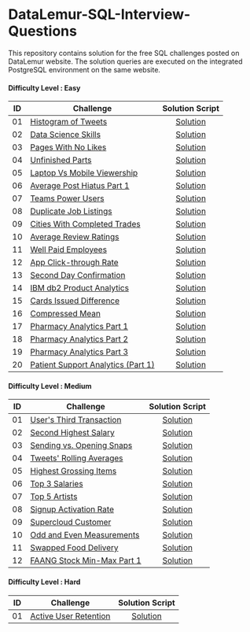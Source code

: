 # DataLemur-SQL-Interview-Questions

This repository contains solution for the free SQL challenges posted on DataLemur website. The solution queries are executed on the integrated PostgreSQL environment on the same website.


#### Difficulty Level : Easy

| ID | Challenge | Solution Script |
|:------:|------------|:---------:|
| 01 | [Histogram of Tweets](https://datalemur.com/questions/sql-histogram-tweets) | [Solution](/Solutions/Easy/01_Histogram_of_Tweets.sql)
| 02 | [Data Science Skills](https://datalemur.com/questions/matching-skills) | [Solution](/Solutions/Easy/02_Data_Science_Skills.sql)
| 03 | [Pages With No Likes](https://datalemur.com/questions/sql-page-with-no-likes) | [Solution](/Solutions/Easy/03_Pages_With_No_Likes.sql)
| 04 | [Unfinished Parts](https://datalemur.com/questions/tesla-unfinished-parts) | [Solution](/Solutions/Easy/04_Unfinished_Parts.sql)
| 05 | [Laptop Vs Mobile Viewership](https://datalemur.com/questions/laptop-mobile-viewership) | [Solution](/Solutions/Easy/05_Laptop_Vs_Mobile_Viewership.sql)
| 06 | [Average Post Hiatus Part 1](https://datalemur.com/questions/sql-average-post-hiatus-1) | [Solution](/Solutions/Easy/06_Average_Post_Hiatus_Part_1.sql)
| 07 | [Teams Power Users](https://datalemur.com/questions/teams-power-users) | [Solution](/Solutions/Easy/07_Teams_Power_Users.sql)
| 08 | [Duplicate Job Listings](https://datalemur.com/questions/duplicate-job-listings) | [Solution](/Solutions/Easy/08_Duplicate_Job_Listings.sql)
| 09 | [Cities With Completed Trades](https://datalemur.com/questions/completed-trades) | [Solution](/Solutions/Easy/09_Cities_With_Completed_Trades.sql)
| 10 | [Average Review Ratings](https://datalemur.com/questions/sql-avg-review-ratings) | [Solution](/Solutions/Easy/10_Average_Review_Ratings.sql)
| 11 | [Well Paid Employees](https://datalemur.com/questions/sql-well-paid-employees) | [Solution](/Solutions/Easy/11_Well_Paid_Employees.sql)
| 12 | [App Click-through Rate](https://datalemur.com/questions/click-through-rate) | [Solution](/Solutions/Easy/12_App_Click-through_Rate.sql)
| 13 | [Second Day Confirmation](https://datalemur.com/questions/second-day-confirmation) | [Solution](/Solutions/Easy/13_Second_Day_Confirmation.sql)
| 14 | [IBM db2 Product Analytics](https://datalemur.com/questions/sql-ibm-db2-product-analytics) | [Solution](/Solutions/Easy/14_IBM_db2_Product_Analytics.sql)
| 15 | [Cards Issued Difference](https://datalemur.com/questions/cards-issued-difference) | [Solution](/Solutions/Easy/15_Cards_Issued_Difference.sql)
| 16 | [Compressed Mean](https://datalemur.com/questions/alibaba-compressed-mean) | [Solution](/Solutions/Easy/16_Compressed_Mean.sql)
| 17 | [Pharmacy Analytics Part 1](https://datalemur.com/questions/top-profitable-drugs) | [Solution](/Solutions/Easy/17_Pharmacy_Analytics_Part_1.sql)
| 18 | [Pharmacy Analytics Part 2](https://datalemur.com/questions/non-profitable-drugs) | [Solution](/Solutions/Easy/18_Pharmacy_Analytics_Part_2.sql)
| 19 | [Pharmacy Analytics Part 3](https://datalemur.com/questions/total-drugs-sales) | [Solution](/Solutions/Easy/19_Pharmacy_Analytics_Part_3.sql)
| 20 | [Patient Support Analytics (Part 1)](https://datalemur.com/questions/frequent-callers) | [Solution](/Solutions/Easy/20_Patient_Support_Analytics.sql)

#### Difficulty Level : Medium

| ID | Challenge | Solution Script |
|:------:|------------|:---------:|
| 01 | [User's Third Transaction](https://datalemur.com/questions/sql-third-transaction) | [Solution](/Solutions/Medium/01_User's_Third_Transaction.sql)
| 02 | [Second Highest Salary](https://datalemur.com/questions/sql-second-highest-salary) | [Solution](/Solutions/Medium/02_Second_Highest_Salary.sql)
| 03 | [Sending vs. Opening Snaps](https://datalemur.com/questions/time-spent-snaps) | [Solution](/Solutions/Medium/03_Sending_vs_Opening_Snaps.sql)
| 04 | [Tweets' Rolling Averages](https://datalemur.com/questions/rolling-average-tweets) | [Solution](/Solutions/Medium/04_Tweets'_Rolling_Averages.sql)
| 05 | [Highest Grossing Items](https://datalemur.com/questions/sql-highest-grossing) | [Solution](/Solutions/Medium/05_Highest_Grossing_Items.sql)
| 06 | [Top 3 Salaries](https://datalemur.com/questions/sql-top-three-salaries) | [Solution](/Solutions/Medium/06_Top_Three_Salaries.sql)
| 07 | [Top 5 Artists](https://datalemur.com/questions/top-fans-rank) | [Solution](/Solutions/Medium/07_Top_5_Artists.sql)
| 08 | [Signup Activation Rate](https://datalemur.com/questions/signup-confirmation-rate) | [Solution](/Solutions/Medium/08_Signup_Activation_Rate.sql)
| 09 | [Supercloud Customer](https://datalemur.com/questions/supercloud-customer) | [Solution](/Solutions/Medium/09_Supercloud_Customer.sql)
| 10 | [Odd and Even Measurements](https://datalemur.com/questions/odd-even-measurements) | [Solution](/Solutions/Medium/10_Odd_and_Even_Measurements.sql)
| 11 | [Swapped Food Delivery](https://datalemur.com/questions/sql-swapped-food-delivery) | [Solution](/Solutions/Medium/11_Swapped_Food_Delivery.sql)
| 12 | [FAANG Stock Min-Max Part 1](https://datalemur.com/questions/sql-bloomberg-stock-min-max-1) | [Solution](/Solutions/Medium/12_FAANG_Stock_Min-Max_Part_1.sql)


#### Difficulty Level : Hard

| ID | Challenge | Solution Script |
|:------:|------------|:---------:|
| 01 | [Active User Retention](https://datalemur.com/questions/user-retention) | [Solution](/Solutions/Hard/01_Active_User_Retention.sql)
